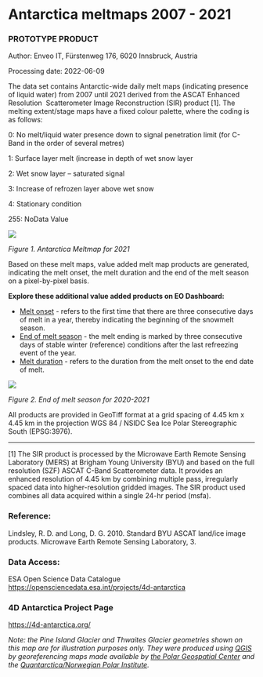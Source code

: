 # Antarctica meltmaps 2007 - 2021 
### PROTOTYPE PRODUCT

Author: Enveo IT, Fürstenweg 176, 6020 Innsbruck, Austria

Processing date: 2022-06-09 

The data set contains Antarctic-wide daily melt maps (indicating presence of liquid water) from 2007 until 2021 derived from the ASCAT Enhanced Resolution 
Scatterometer Image Reconstruction (SIR) product [1]. The melting extent/stage maps have a fixed colour palette, where the coding is as follows:  

 0:   No melt/liquid water presence down to signal penetration limit (for C-Band in the order of several metres)
 
 1:   Surface layer melt (increase in depth of wet snow layer
 
 2:   Wet snow layer – saturated signal
 
 3:   Increase of refrozen layer above wet snow
 
 4:   Stationary condition
 
 255: NoData Value
    
    
![](/data/story-images/ASCAT_AA_meltmap_2021.gif)
    
*Figure 1. Antarctica Meltmap for 2021*
    
Based on these melt maps, value added melt map products are generated, indicating the melt onset, the melt duration and the end of the melt season on a pixel-by-pixel basis. 

**Explore these additional value added products on EO Dashboard:**

* [Melt onset](https://eodashboard.org/explore?poi=Onset-ADD) - refers to the first time that there are three consecutive days of melt in a year, thereby indicating the beginning of the snowmelt season.
* [End of melt season](https://eodashboard.org/explore?poi=End-ADD) - the melt ending is marked by three consecutive days of stable winter (reference) conditions after the last refreezing event of the year. 
* [Melt duration](https://eodashboard.org/explore?poi=Days-ADD) - refers to the duration from the melt onset to the end date of melt.      
    

![](/data/story-images/Melt_end.png)

*Figure 2. End of melt season for 2020-2021*


All products are provided in GeoTiff format at a grid spacing of 4.45 km x 4.45 km in the projection WGS 84 / NSIDC Sea Ice Polar Stereographic South (EPSG:3976). 

------------------------------------------------
[1] The SIR product is processed by the Microwave Earth Remote Sensing Laboratory (MERS) at Brigham Young University (BYU) and based on the full resolution (SZF) ASCAT C-Band Scatterometer data. It provides an enhanced resolution of 4.45 km by combining multiple pass, irregularly spaced data into higher-resolution gridded images. The SIR product used combines all data acquired within a single 24-hr period (msfa). 

### Reference: 
Lindsley, R. D. and Long, D. G. 2010. Standard BYU ASCAT land/ice image products. Microwave Earth Remote Sensing Laboratory, 3.

### Data Access:
ESA Open Science Data Catalogue https://opensciencedata.esa.int/projects/4d-antarctica 

### 4D Antarctica Project Page
https://4d-antarctica.org/ 


*Note: the Pine Island Glacier and Thwaites Glacier geometries shown on this map are for illustration purposes only. They were produced using [QGIS](http://www.qgis.org) by georeferencing maps made available by [the Polar Geospatial Center](https://data.pgc.umn.edu/maps/antarctica/pgc/19/preview/Thwaites%20Glacier%20Regional.jpg) and  the [Quantarctica/Norwegian Polar Institute](https://www.carbonbrief.org/guest-post-how-close-is-the-west-antarctic-ice-sheet-to-a-tipping-point/).*
